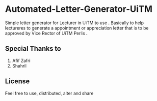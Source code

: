 # Automated-Letter-Generator-UiTM
Simple letter generator for Lecturer in UiTM to use . Basically to help lectureres to generate a appointment or appreciation letter that is to be approved by Vice Rector of UiTM Perlis .

## Special Thanks to 
1. Afif Zafri
2. Shahril

## License
Feel free to use, distributed, alter and share
